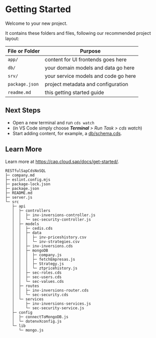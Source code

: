 # Getting Started

Welcome to your new project.

It contains these folders and files, following our recommended project layout:

File or Folder | Purpose
---------|----------
`app/` | content for UI frontends goes here
`db/` | your domain models and data go here
`srv/` | your service models and code go here
`package.json` | project metadata and configuration
`readme.md` | this getting started guide


## Next Steps

- Open a new terminal and run `cds watch`
- (in VS Code simply choose _**Terminal** > Run Task > cds watch_)
- Start adding content, for example, a [db/schema.cds](db/schema.cds).


## Learn More

Learn more at https://cap.cloud.sap/docs/get-started/.

```
RESTfulSapCdsNoSQL
├─ company.md
├─ eslint.config.mjs
├─ package-lock.json
├─ package.json
├─ README.md
├─ server.js
└─ src
   ├─ api
   │  ├─ controllers
   │  │  ├─ inv-inversions-controller.js
   │  │  └─ sec-security-controller.js
   │  ├─ models
   │  │  ├─ cedis.cds
   │  │  ├─ data
   │  │  │  ├─ inv-priceshistory.csv
   │  │  │  └─ inv-strategies.csv
   │  │  ├─ inv-inversions.cds
   │  │  ├─ mongoDB
   │  │  │  ├─ company.js
   │  │  │  ├─ fetchEmpresas.js
   │  │  │  ├─ Strategy.js
   │  │  │  └─ ztpricehistory.js
   │  │  ├─ sec-roles.cds
   │  │  ├─ sec-users.cds
   │  │  └─ sec-values.cds
   │  ├─ routes
   │  │  ├─ inv-inversions-router.cds
   │  │  └─ sec-security.cds
   │  └─ services
   │     ├─ inv-inversions-services.js
   │     └─ sec-security-service.js
   ├─ config
   │  ├─ connectToMongoDB.js
   │  └─ dotenvXconfig.js
   └─ lib
      └─ mongo.js

```